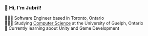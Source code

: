 ### 👋 Hi, I'm Jubril!
👩🏻‍💻 Software Engineer based in Toronto, Ontario<br/>
👩🏻‍🎓 Studying [Computer Science](https://www.uoguelph.ca/programs/computer-science/) at the University of Guelph, Ontario<br/>
💭 Currently learning about Unity and Game Development
